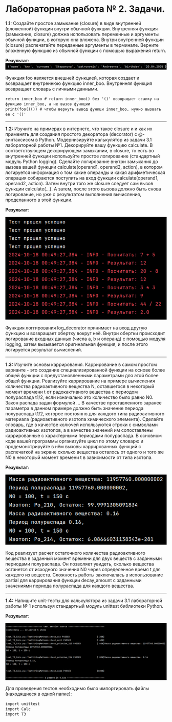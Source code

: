 # Лабораторная работа № 2. Задачи.
**1.1:** Создайте простое замыкание (closure) в виде внутренней (вложенной) функции внутри обычной функции. Внутренняя функция (замыкание, closure) должна использовать переменные и аргументы обычной функции, в которую она вложена. Внутри внутренней функции (closure) распечатайте переданные аргументы в терминале. Верните вложенную функцию из обычной функции с помощью выражения return.

**Результат:**
![Лабораторная работа 2. Задание 1](https://github.com/Stepanova-Anna/Programming-2/blob/main/img/LR2_T1.png)

Функция foo является внешней функцией, которая создает и возвращает внутреннюю функцию inner_boo. Внутренняя функция возвращает словарь с личными данными.

```
return inner_boo # return inner_boo() без '()' возвращает ссылку на функцию inner_boo, а не вызов функции
print(foo()()) # чтобы вернуть вывод функци inner_boo, нужно вызвать ее с '()'
```
---
**1.2:** Изучите на примерах в интернете, что такое closure и и как их применять для создания простого декоратора (decorator) с @-синтаксисом в Python. Модернизируйте калькулятор из задачи 3.1 лабораторной работы №1. Декорируйте вашу функцию calculate. В соответствующем декорирующем замыкании, в сlosure, то есть во внутренней функции используйте простое логирование (стандартный модуль Python logging). Сделайте логирование внутри замыкания до вызова вашей функции calculate(operand1, operand2, action), в котором логируется информация о том какие операнды и какая арифметическая операция собираются поступить на вход функции calculate(operand1, operand2, action). Затем внутри того же closure следует сам вызов функции calculate(...). А затем, после этого вызова должно быть снова логирование, но уже с результатом выполнения вычисления, проделанного в этой функции.

**Результат:**

![Лабораторная работа 2. Задание 2](https://github.com/Stepanova-Anna/Programming-2/blob/main/img/LR2_T2.png)

Функция логгирования log_decorator принимает на вход другую функцию и возвращает обертку вокруг неё. Внутри обертки происходит логирование входных данных (числа a, b и операнд) с помощью модуля logging, затем вызывается оригинальная функция, и после этого логируется результат вычислений.



---
**1.3:** Изучите основы каррирования. Каррирование в самом простом варианте - это создание специализированной функции на основе более
общей функции с предустановленными параметрами для этой более общей функции. Реализуйте каррирование на примере вычисления количества радиоактивного вещества N, оставшегося в некоторый момент времени t от радокактивного вещества с периодом полураспада t1/2, если изначально это количество было равно N0. Закон распада
задан формулой ... В качестве проставленного заранее параметра в данном примере должно быть значение периода полураспада t1/2, которое постоянно для
каждого типа радиоактивного материала (радиоактивного изотопа химического элемента). Сделайте словарь, где в качестве колючей используются строки с символами радиоактивных изотопов, а в качестве значений им сопоставлены каррированные с характерными периодами полураспада. В основном коде вашей программы организуйте цикл по этому словарю и продемонстрируйте в нём вызовы каррированных функций с распечаткой на экране сколько вещества осталось от одного и того же N0 в некоторый момент времени t в зависимости от типа изотопа.

**Результат:**

![Лабораторная работа 2. Задание 3](https://github.com/Stepanova-Anna/Programming-2/blob/main/img/LR2_T3.png)

Код реализует расчет остаточного количества радиоактивного вещества в заданный момент времени для двух веществ с заданными периодами полураспада. Он позволяет увидеть, сколько вещества останется от исходного значения N0 через определенное время t для каждого из веществ. Сложность работы заключалась в использование partial для каррирования функции decay_amount с заданными значениями периода полураспада для каждого вещества.

---
**1.4:** Напишите unit-тесты для калькулятора из задачи 3.1 лабораторной работы № 1 используя стандартный модуль unittest библиотеки Python.

**Результат:**

![Лабораторная работа 2. Задание 4](https://github.com/Stepanova-Anna/Programming-2/blob/main/img/LR2_test.png)

Для проведения тестов необходимо было импортировать файлы (находящиеся в одной папке):
```
import unittest
import Calc
import T3
```
